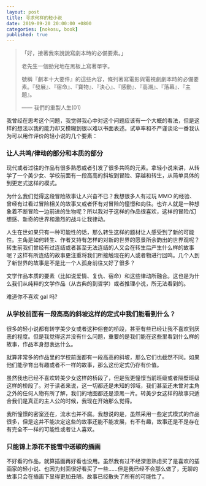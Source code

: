 ```yaml
---
layout: post
title: 寻求何样的轻小说
date: 2019-09-20 20:00:00 +0800
categories: [nokosu, book]
published: true
---
```


> 「好，接著我來說說寫劇本時的必備要素。」
>
> 老先生一個勁兒地在黑板上寫著單字。
>
> 號稱『劇本十大要件』的這些內容，條列著寫電影與電視劇劇本時的必備要素。『發展』、『宿命』、『寶物』、『決心』、『感動』、『高潮』、『落幕』、『主題』。
>
> —— 我們的重製人生(01)

我曾经在思考这个问题，我觉得我心中对这个问题应该有一个大概的看法，但是这样的想法以我的能力却又模糊到很以难以书面表述。试草率和不严谨谈论一番我认为可以用作评价的轻小说的几个要素：

### 让人共鸣/律动的部分和本质的部分

现代或者过往的作品有很多熟悉或者引发了很多共鸣的元素。拿轻小说来讲，从转学了一个美少女、学校前面有一段高高的斜坡到冒险、穿越和转生，从简单具体的到更定式这样的模式。

为什么我们觉得这段冒险故事让人兴奋不已？我想很多人有过玩 MMO 的经验、曾经有过看过冒险相关的故事又或者怀有对冒险的憧憬和向往。也许人就是一种想象着不断冒险一边前进的生物呢？所以我对于这样的作品很喜欢，这样的冒险/幻想感、新奇的世界和激烈的战斗让我律动。

人生在世如果只有一种可能性的话，那么转生这样的题材让人感受到了新的可能性。主角是如何转生、作者又持有怎样的对新的世界的愿景所余韵出的世界观呢？转生前我们曾经有过连结或者甚至无法连结的人又会在转生后产生什么样的故事呢？这样有所连结的故事更注重将我们所接触现在的人或者物进行回鸣。几个人到了新世界的故事是不是比一个人孤身前往又好了很多？

文学作品本质的要素（比如说爱情、复仇、宿命）和这些律动所融合。这也是为什么我们从纯粹的文学作品（从古典的到哲学）或者推理小说，所无法看到的。

难道你不喜欢 gal 吗?

### 从学校前面有一段高高的斜坡这样的定式中我们能看到什么？

很多的轻小说都有转学美少女或者这种俗套的桥段，甚至有些已经让我不喜欢到厌恶的程度。但是我觉得这并没有什么问题，重要的是我们能在这些里看到什么样的故事，作品本身想表达什么。

就算非常多的作品里的学校前面都有一段高高的斜坡，那么它们也截然不同。如果他们能孕育出有趣或者不一样的故事，那么这份定式仍存有价值。

虽然我也已经不喜欢转美少女这样的桥段了，但是我更憧憬当前班级或者隔壁班级这样的桥段了。对于读者来说，这一切都还是未知的邻域，我们甚至还未曾对主角之外的任何人物有所了解，我们的地图都还是漆黑一片。转美少女这样的故事只适合我们是真正的主人公的时候，我现在开始那么觉得。

我所憧憬的密室还在，流水也并不腐。我想说的是，虽然采用一些定式模式的作品很多，但是这并不能决定这些的故事还能不能发展，有不有趣，故事还是不是存在有完全不一样的可能性或者让人喜欢。

### 只能锦上添花不能雪中送碳的插画

不好看的作品，就算插画再好看也没用。虽然我有过不经深思熟虑买了是喜欢的插画家的轻小说、也因为封面很好看买了一些……但是我已经不会那么做了，无聊的故事只会在插画下显得更加丑陋。故事已经散失了所有的可能性了。
